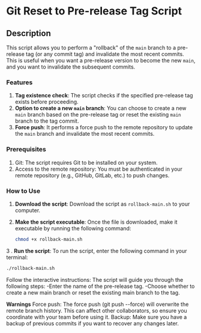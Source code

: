# Git Reset to Pre-release Tag Script

## Description

This script allows you to perform a "rollback" of the `main` branch to a pre-release tag (or any commit tag) and invalidate the most recent commits. This is useful when you want a pre-release version to become the new `main`, and you want to invalidate the subsequent commits.

### Features

1. **Tag existence check**: The script checks if the specified pre-release tag exists before proceeding.
2. **Option to create a new `main` branch**: You can choose to create a new `main` branch based on the pre-release tag or reset the existing `main` branch to the tag commit.
3. **Force push**: It performs a force push to the remote repository to update the `main` branch and invalidate the most recent commits.

### Prerequisites
1. Git: The script requires Git to be installed on your system.
2. Access to the remote repository: You must be authenticated in your remote repository (e.g., GitHub, GitLab, etc.) to push changes.

### How to Use

1. **Download the script**:
   Download the script as `rollback-main.sh` to your computer.

2. **Make the script executable**:
   Once the file is downloaded, make it executable by running the following command:
   ```bash
   chmod +x rollback-main.sh
   ```

3 . **Run the script**:
   To run the script, enter the following command in your terminal:

   ```bash
   ./rollback-main.sh
   ```

Follow the interactive instructions: The script will guide you through the following steps:
-Enter the name of the pre-release tag.
-Choose whether to create a new main branch or reset the existing main branch to the tag.

**Warnings**
Force push: The force push (git push --force) will overwrite the remote branch history. This can affect other collaborators, so ensure you coordinate with your team before using it.
Backup: Make sure you have a backup of previous commits if you want to recover any changes later.




